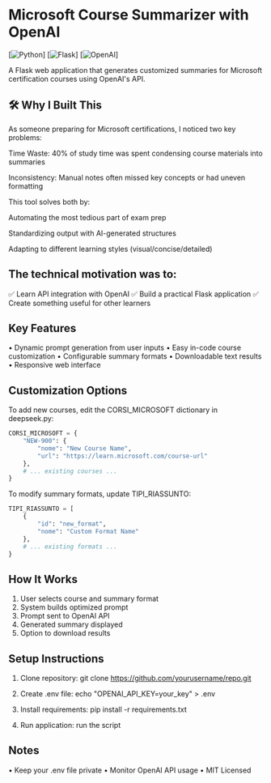 
Microsoft Course Summarizer with OpenAI
=====================================

[![Python](https://img.shields.io/badge/Python-3.8+-blue)] 
[![Flask](https://img.shields.io/badge/Flask-2.0+-green)] 
[![OpenAI](https://img.shields.io/badge/OpenAI-GPT-purple)]

A Flask web application that generates customized summaries for Microsoft certification courses using OpenAI's API.

🛠️ Why I Built This
------------
As someone preparing for Microsoft certifications, I noticed two key problems:

Time Waste: 40% of study time was spent condensing course materials into summaries

Inconsistency: Manual notes often missed key concepts or had uneven formatting

This tool solves both by:

Automating the most tedious part of exam prep

Standardizing output with AI-generated structures

Adapting to different learning styles (visual/concise/detailed)

The technical motivation was to:
------------
✅ Learn API integration with OpenAI
✅ Build a practical Flask application
✅ Create something useful for other learners

Key Features
------------
• Dynamic prompt generation from user inputs
• Easy in-code course customization
• Configurable summary formats
• Downloadable text results
• Responsive web interface

Customization Options
---------------------
To add new courses, edit the CORSI_MICROSOFT dictionary in deepseek.py:

```python
CORSI_MICROSOFT = {
    "NEW-900": {
        "nome": "New Course Name",
        "url": "https://learn.microsoft.com/course-url" 
    },
    # ... existing courses ...
}
```

To modify summary formats, update TIPI_RIASSUNTO:

```python 
TIPI_RIASSUNTO = [
    {
        "id": "new_format",
        "nome": "Custom Format Name"
    },
    # ... existing formats ... 
}
```

How It Works
------------
1. User selects course and summary format
2. System builds optimized prompt
3. Prompt sent to OpenAI API
4. Generated summary displayed
5. Option to download results

Setup Instructions
-----------------
1. Clone repository:
   git clone https://github.com/yourusername/repo.git
   
2. Create .env file:
   echo "OPENAI_API_KEY=your_key" > .env

3. Install requirements:
   pip install -r requirements.txt

4. Run application:
   run the script

Notes
-----
• Keep your .env file private
• Monitor OpenAI API usage
• MIT Licensed
```
